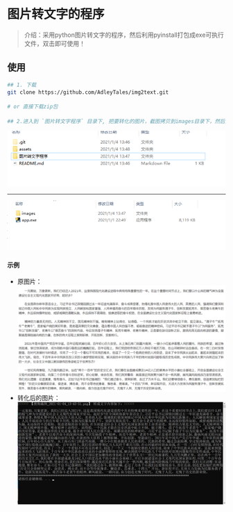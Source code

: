 # 图片转文字的程序
> 介绍：采用python图片转文字的程序，然后利用pyinstall打包成exe可执行文件，双击即可使用！



## 使用

```sh
## 1. 下载
git clone https://github.com/AdleyTales/img2text.git

# or 直接下载zip包

## 2.进入到 `图片转文字程序` 目录下, 把要转化的图片，截图拷贝到images目录下，然后直接双击`app.exe`即可！

```

![](assets/2.png)

---

![](assets/3.png)

#### 示例

- 原图片：
![](图片转文字程序/images/搜狗截图_2021-01-04_13-43-51.png)
- 转化后的图片：
![](assets/1.png)



